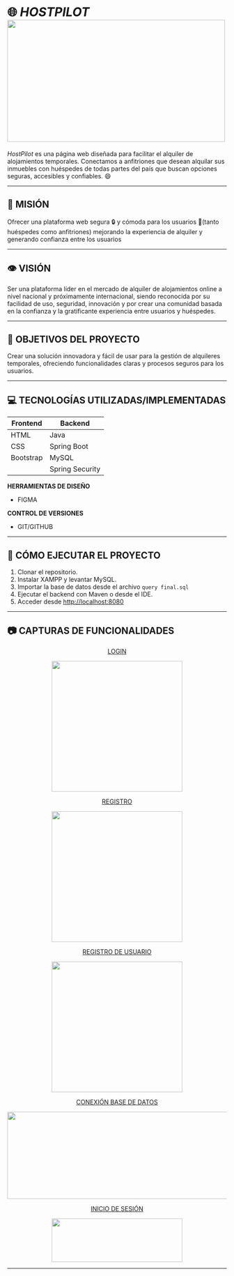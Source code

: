  # 🌐 ***HOSTPILOT*** <img src="https://github.com/github-copilot/chat/attachments/592892" width=500px height=280px>

*HostPilot* es una página web diseñada para facilitar el alquiler de alojamientos temporales.
Conectamos a anfitriones que desean alquilar sus inmuebles con huéspedes de todas partes del país que buscan opciones seguras, accesibles y confiables. :smile:

---
 ## 🎯 MISIÓN  

Ofrecer una plataforma web segura :lock: y cómoda para los usuarios 👨(tanto huéspedes como anfitriones) mejorando la experiencia de alquiler y generando confianza entre los usuarios

---
## 👁️ VISIÓN 

Ser una plataforma líder en el mercado de alquiler de alojamientos online a nivel nacional y próximamente internacional, siendo reconocida por su facilidad de uso, seguridad, innovación y por crear una comunidad basada en la confianza y la gratificante experiencia entre usuarios y huéspedes.

---
## 🧭 OBJETIVOS DEL PROYECTO 

Crear una solución innovadora y fácil de usar para la gestión de alquileres temporales, ofreciendo funcionalidades claras y procesos seguros para los usuarios.

---
## 💻 TECNOLOGÍAS UTILIZADAS/IMPLEMENTADAS

| Frontend        | Backend            |
|-----------------|--------------------|
| HTML            | Java               |
| CSS             | Spring Boot        |
| Bootstrap       | MySQL              |
|                 | Spring Security    |

**HERRAMIENTAS DE DISEÑO**

- FIGMA

**CONTROL DE VERSIONES**

- GIT/GITHUB

---
## 🚀 CÓMO EJECUTAR EL PROYECTO

1. Clonar el repositorio.
2. Instalar XAMPP y levantar MySQL.
3. Importar la base de datos desde el archivo `query final.sql`
4. Ejecutar el backend con Maven o desde el IDE.
5. Acceder desde [http://localhost:8080](http://localhost:8080)
---
## 📷 CAPTURAS DE FUNCIONALIDADES

<p align="center"><ins>LOGIN</ins></p>
<p align="center"><img src="https://github.com/user-attachments/assets/63aa02bd-18a2-4dd3-b9f5-f73260b1ff75" width=300px height=300px></p>

<p align="center"><ins>REGISTRO</ins></p>
<p align="center"><img src="https://github.com/user-attachments/assets/c91dbda8-f1c8-49b6-9383-11e88aea88ca" width=300px height=300px></p>

<p align="center"><ins>REGISTRO DE USUARIO</ins></p>
<p align="center"><img src="https://github.com/user-attachments/assets/e01b044e-6cb4-47ee-870c-bebdf45d1599" width=300px height=300px></p>

<p align="center"><ins>CONEXIÓN BASE DE DATOS</ins></p>
<p align="center"><img src="https://github.com/user-attachments/assets/30af115e-dd93-4c96-b4f1-fb240714a28f" width=600px height=200px></p>

<p align="center"><ins>INICIO DE SESIÓN</ins></p>
<p align="center"><img src="https://github.com/user-attachments/assets/de30fe79-39b6-4dd7-9272-357b6b184131" width=300px height=100px></p>

---












